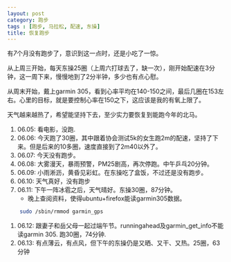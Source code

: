 ```yaml
---
layout: post
category: 跑步
tags : [跑步, 马拉松, 配速, 东操]
title: 恢复跑步
---
```


有*7*个月没有跑步了，意识到这一点时，还是小吃了一惊。

从上周三开始，每天东操25圈（上周六打球去了，缺一次），刚开始配速在3分钟，这一周下来，慢慢地到了2分半钟，多少也有点心慰。

从周末开始，戴上garmin 305，看到心率平均在140-150之间，最后几圈在153左右。心里的目标，就是要控制心率在150之下，这应该是我的有氧上限了。

天气越来越热了，希望能坚持下去，至少实力要恢复到能跑今年的北马。

1. 06.05: 看电影，没跑.
1. 06.06: 今天跑了30圈，其中跟着协会测试5k的女生跑2m的配速，坚持了下来。但是后来的10多圈，速度直接到了2m40以外了。
1. 06.07: 今天没有跑步。
1. 06.08: 大雾漫天，暴雨预警，PM25剧高，再次停跑。中午乒乓20分钟。
1. 06.09: 小雨淅沥，黄昏见彩虹。在东操吃了盒饭，不过还是没有跑步。
1. 06.10: 天气真好，没有跑步
1. 06.11: 下午一阵冰雹之后，天气晴好。东操30圈，87分钟。
    * 晚上查阅资料，使得ubuntu+firefox能读garmin305数据。
```sh
	sudo /sbin/rmmod garmin_gps
```
1. 06.12: 跟妻子和岳父母一起过端午节。runningahead及garmin_get_info不能读garmin 305. 跑30圈，74分钟.
1. 06.13: 有点薄云，有点风，但下午的东操仍是又晒、又干、又热。25圈，63分钟

